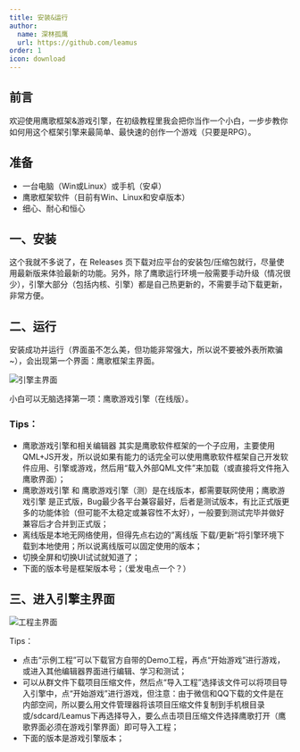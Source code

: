 ```yaml
---
title: 安装&运行
author:
  name: 深林孤鹰
  url: https://github.com/leamus
order: 1
icon: download
---
```


## 前言

欢迎使用鹰歌框架&游戏引擎，在初级教程里我会把你当作一个小白，一步步教你如何用这个框架引擎来最简单、最快速的创作一个游戏（只要是RPG）。

## 准备

* 一台电脑（Win或Linux）或手机（安卓）
* 鹰歌框架软件（目前有Win、Linux和安卓版本）
* 细心、耐心和恒心

## 一、安装

这个我就不多说了，在 Releases 页下载对应平台的安装包/压缩包就行，尽量使用最新版来体验最新的功能。另外，除了鹰歌运行环境一般需要手动升级（情况很少），引擎大部分（包括内核、引擎）都是自己热更新的，不需要手动下载更新，非常方便。

<!-- @include: ../engineReleases.snippet.md -->

## 二、运行

安装成功并运行（界面虽不怎么美，但功能非常强大，所以说不要被外表所欺骗~），会出现第一个界面：鹰歌框架主界面。

![引擎主界面](/assets/image/docs/share/1688900858750.png)

小白可以无脑选择第一项：鹰歌游戏引擎（在线版）。

### Tips：

* 鹰歌游戏引擎和相关编辑器 其实是鹰歌软件框架的一个子应用，主要使用QML+JS开发，所以说如果有能力的话完全可以使用鹰歌软件框架自己开发软件应用、引擎或游戏，然后用“载入外部QML文件”来加载（或直接将文件拖入鹰歌界面）；
* 鹰歌游戏引擎 和 鹰歌游戏引擎（测）是在线版本，都需要联网使用；鹰歌游戏引擎 是正式版，Bug最少各平台兼容最好，后者是测试版本，有比正式版更多的功能体验（但可能不太稳定或兼容性不太好），一般要到测试完毕并做好兼容后才合并到正式版；
* 离线版是本地无网络使用，但得先点右边的”离线版 下载/更新“将引擎环境下载到本地使用；所以说离线版可以固定使用的版本；
* 切换全屏和切换UI试试就知道了；
* 下面的版本号是框架版本号；（爱发电点一个？）

## 三、进入引擎主界面

![工程主界面](/assets/image/docs/share/1708171085856.png)

Tips：

* 点击“示例工程”可以下载官方自带的Demo工程，再点“开始游戏”进行游戏，或进入其他编辑器界面进行编辑、学习和测试；
* 可以从群文件下载项目压缩文件，然后点“导入工程”选择该文件可以将项目导入引擎中，点“开始游戏”进行游戏，但注意：由于微信和QQ下载的文件是在内部空间，所以要么用文件管理器将该项目压缩文件复制到手机根目录或/sdcard/Leamus下再选择导入，要么点击项目压缩文件选择鹰歌打开（鹰歌界面必须在游戏引擎界面）即可导入工程；
* 下面的版本是游戏引擎版本；
